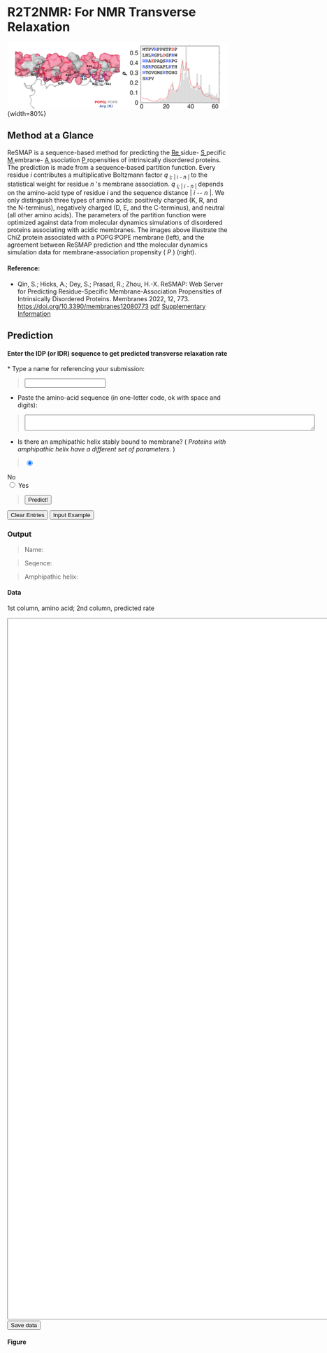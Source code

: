 <head>
  <meta charset="UTF-8">
  <link rel="stylesheet" href="css/styles.css">
</head>
<body>

# R2T2NMR: For NMR Transverse Relaxation

![](images/ReSMAP.png){width=80%}

## Method at a Glance

ReSMAP is a sequence-based method for predicting the <u> Re </u> sidue-
<u> S </u> pecific <u> M </u> embrane- <u> A </u> ssociation <u> P </u>
ropensities of intrinsically disordered proteins. The prediction is made
from a sequence-based partition function. Every residue <i> i </i>
contributes a multiplicative Boltzmann factor <i> q </i> <sub> <i> i;
</i> \| <i> i - n </i> \| </sub> to the statistical weight for residue
<i> n </i> 's membrane association. <i> q </i> <sub> <i> i; </i> \| <i>
i - n </i> \| </sub> depends on the amino-acid type of residue <i> i
</i> and the sequence distance \| <i> i -- n </i> \|. We only
distinguish three types of amino acids: positively charged (K, R, and
the N-terminus), negatively charged (D, E, and the C-terminus), and
neutral (all other amino acids). The parameters of the partition
function were optimized against data from molecular dynamics simulations
of disordered proteins associating with acidic membranes. The images
above illustrate the ChiZ protein associated with a POPG:POPE membrane
(left), and the agreement between ReSMAP prediction and tthe molecular
dynamics simulation data for membrane-association propensity ( <i> P
</i> ) (right).

#### Reference:
* Qin, S.; Hicks, A.; Dey, S.; Prasad, R.; Zhou, H.-X. ReSMAP: Web Server for Predicting Residue-Specific Membrane-Association Propensities of Intrinsically Disordered Proteins. Membranes 2022, 12, 773. https://doi.org/10.3390/membranes12080773 [pdf](membranes-12-00773.pdf) [Supplementary Information](membranes-1839967-supplementary.pdf)

## Prediction

#### Enter the IDP (or IDR) sequence to get predicted transverse relaxation rate

<form name="resmapidp">
* Type a name for referencing your submission:

> <input name="submitter" size="20" type="text">

* Paste the amino-acid sequence (in one-letter code, ok with space and digits):

> <textarea cols="80" name="userInput"></textarea>

* Is there an amphipathic helix stably bound to  membrane? ( <i>Proteins with amphipathic helix have a different set of parameters.</i> )
 
> <input checked="checked" id="helix_no" name="helix" type="radio" value="No">
<label for="helix_no">No</label>
<br>
<input id="helix_yes" name="helix" type="radio" value="Yes">
<label for="helix_yes">Yes</label>

> <input onclick="predict()" type="button" value="Predict!">
<input type="reset" value="Clear Entries">
<input onclick="FillForm('resmapidp')" type="button" value="Input Example">

</form>

### Output

> Name: <code class="eq_disp" id="protein_name"> </code>

> Seqence: <code class="eq_disp" id="protein_seq"> </code>

> Amphipathic helix: <code class="eq_disp" id="protein_helix"> </code>
 
#### Data
1st column, amino acid; 2nd column, predicted rate

<textarea id="textArea" style="position: relative; height:40vh; width:80vw"></textarea>

<br>
<button id="save" type="button" value="save"> Save data </button>

#### Figure

<div class="chart-container" style="position: relative; height:40vh; width:80vw">
<canvas id="myChart"></canvas>
</div>

<br>
<button id="btn-download"> Download figure </button>

<script src="js/formfill.js"></script>
<script src="js/ReSMAPidp.js"></script>
<script src="js/chart.min.js"></script>
<script src="js/chart.js"></script>
<script src="js/utils.js"></script>
</body> 
